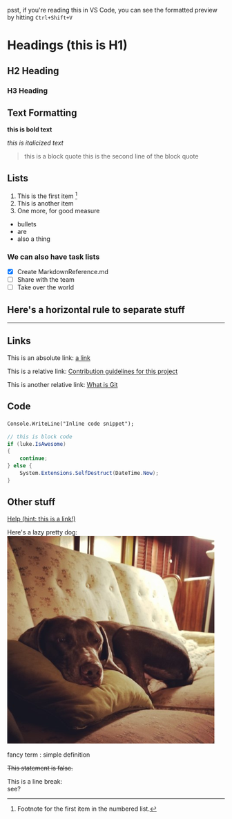 psst, if you're reading this in VS Code, you can see the formatted preview by hitting `Ctrl+Shift+V`

# Headings (this is H1)

## H2 Heading

### H3 Heading

## Text Formatting

**this is bold text**

_this is italicized text_

> this is a block quote
> this is the second line of the block quote

## Lists

1. This is the first item [^1]
2. This is another item
3. One more, for good measure

- bullets
- are
- also a thing

### We can also have task lists

- [x] Create MarkdownReference.md
- [ ] Share with the team
- [ ] Take over the world

## Here's a horizontal rule to separate stuff

---

## Links
This is an absolute link:
[a link](https://github.com/user/repo/blob/branch/other_file.md)

This is a relative link:
[Contribution guidelines for this project](CONTRIBUTING.md)

This is another relative link:
[What is Git](Git/00-What_is_Git.md)

## Code

`Console.WriteLine("Inline code snippet");`

```csharp
// this is block code
if (luke.IsAwesome)
{
    continue;
} else {
    System.Extensions.SelfDestruct(DateTime.Now);
}
```

## Other stuff

[Help (hint: this is a link!)](https://www.markdownguide.org/cheat-sheet/)

Here's a lazy pretty dog:
![you know, the one that the quick brown fox jumped over?](../resources/images/apollo_lazy.jpg)

fancy term
: simple definition

~~This statement is false.~~

[^1]: Footnote for the first item in the numbered list.

This is a line break:<br/>see?
